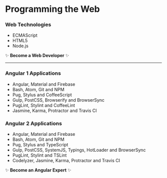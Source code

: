 # Programming the Web

### Web Technologies
* ECMAScript
* HTML5
* Node.js

:sparkles: **Become a Web Developer** :sparkles:

***

### Angular 1 Applications
* Angular, Material and Firebase
* Bash, Atom, Git and NPM
* Pug, Stylus and CoffeeScript
* Gulp, PostCSS, Browserify and BrowserSync
* PugLint, Stylint and CoffeeLint
* Jasmine, Karma, Protractor and Travis CI

### Angular 2 Applications
* Angular, Material and Firebase
* Bash, Atom, Git and NPM
* Pug, Stylus and TypeScript
* Gulp, PostCSS, SystemJS, Typings, HotLoader and BrowserSync
* PugLint, Stylint and TSLint
* Codelyzer, Jasmine, Karma, Protractor and Travis CI

:sparkles: **Become an Angular Expert** :sparkles:
